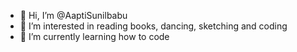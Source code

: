 - 👋 Hi, I’m @AaptiSunilbabu
- 👀 I’m interested in reading books, dancing, sketching and coding
- 🌱 I’m currently learning how to code

<!---
AaptiSunilbabu/AaptiSunilbabu is a ✨ special ✨ repository because its `README.md` (this file) appears on your GitHub profile.
You can click the Preview link to take a look at your changes.
--->
